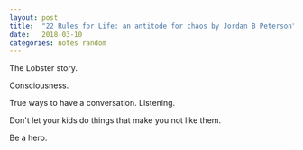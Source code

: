 ```yaml
---
layout: post
title:  "22 Rules for Life: an antitode for chaos by Jordan B Peterson"
date:   2018-03-10
categories: notes random
---
```


The Lobster story.

Consciousness.

True ways to have a conversation. Listening.

Don't let your kids do things that make you not like them.

Be a hero.



